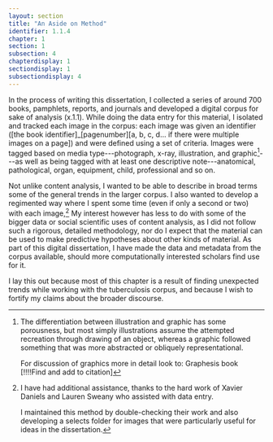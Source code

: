 ```yaml
---
layout: section
title: "An Aside on Method"
identifier: 1.1.4
chapter: 1
section: 1
subsection: 4
chapterdisplay: 1
sectiondisplay: 1
subsectiondisplay: 4
---
```


In the process of writing this dissertation, I collected a series of around 700 books, pamphlets, reports, and journals and developed a digital corpus for sake of analysis (x.1.1). While doing the data entry for this material, I isolated and tracked each image in the corpus: each image was given an identifier ([the book identifier]\_[pagenumber][a, b, c, d... if there were multiple images on a page]) and were defined using a set of criteria. Images were tagged based on media type---photograph, x-ray, illustration, and graphic[^fn1]---as well as being tagged with at least one descriptive note---anatomical, pathological, organ, equipment, child, professional and so on.

Not unlike content analysis, I wanted to be able to describe in broad terms some of the general trends in the larger corpus. I also wanted to develop a regimented way where I spent some time (even if only a second or two) with each image,[^fn2] My interest however has less to do with some of the bigger data or social scientific uses of content analysis, as I did not follow such a rigorous, detailed methodology, nor do I expect that the material can be used to make predictive hypotheses about other kinds of material. As part of this digital dissertation, I have made the data and metadata from the corpus available, should more computationally interested scholars find use for it. 

I lay this out because most of this chapter is a result of finding unexpected trends while working with the tuberculosis corpus, and because I wish to fortify my claims about the broader discourse.

[^fn1]: The differentiation between illustration and graphic has some porousness, but most simply illustrations assume the attempted recreation through drawing of an object, whereas a graphic followed something that was more abstracted or obliquely representational.
	
	For discussion of graphics more in detail look to: Graphesis book [!!!!Find and add to citation]

[^fn2]: I have had additional assistance, thanks to the hard work of Xavier Daniels and Lauren Sweany who assisted with data entry.
	
	I maintained this method by double-checking their work and also developing a selects folder for images that were particularly useful for ideas in the dissertation.
